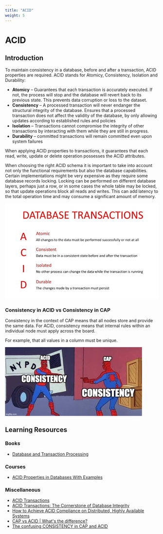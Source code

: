 ```yaml
---
title: "ACID"
weight: 5
---
```


# ACID

## Introduction

To maintain consistency in a database, before and after a transaction, ACID properties are required. ACID stands for Atomicy, Consistency, Isolation and Durability: 

- **Atomicy** – Guarantees that each transaction is accurately executed. If not,  the process will stop and the database will revert back to its previous state. This prevents data corruption or loss to the dataset.
- **Consistency** – A processed transaction will never endanger the structural integrity of the database. Ensures that a processed transaction does not affect the validity of the database, by only allowing updates according to established rules and policies 
- **Isolation** – Transactions cannot compromise the integrity of other transactions by interacting with them while they are still in progress.
- **Durability** – committed transactions will remain committed even upon system failures

When applying ACID properties to transactions, it guarantees that each read, write, update or delete operation possesses the ACID attributes.

When choosing the right ACID schema it is important to take into account not only the functional requirements but also the database capabilities. Certain implementations might be very expensive as they require some database records locking. Locking can be performed on different database layers, perhaps just a row, or in some cases the whole table may be locked, so that update operations block all reads and writes. This can add latency to the total operation time and may consume a significant amount of memory.

![ACID](acid.jpg)

### Consistency in ACID vs Consistency in CAP

Consistency in the context of CAP means that all nodes store and provide the same data. For ACID, consistency means that internal rules within an individual node must apply across the board.

For example, that all values in a column must be unique.

![Consistency in ACID vs Consistency in CAP](acid-vs-cap.jpeg)



## Learning Resources



### Books
- [Database and Transaction Processing](https://www.amazon.com/Database-Transaction-Processing-Philip-Lewis/dp/0201708728)

### Courses
- [ACID Properties in Databases With Examples](https://www.youtube.com/watch?v=GAe5oB742dw)

### Miscellaneous
- [ACID Transactions](https://www.educative.io/courses/distributed-systems-practitioners/acid-transactions)
- [ACID Transactions: The Cornerstone of Database Integrity](https://www.yugabyte.com/acid/acid-transactions/)
- [How to Achieve ACID Compliance on Distributed, Highly Available Systems](https://www.gigaspaces.com/blog/acid-distributed-transactions#:~:text=ACID%20stands%20for%20Atomicy%2C%20Consistency,or%20loss%20to%20the%20dataset.)
- [CAP vs ACID | What's the difference?](https://budibase.com/blog/data/cap-vs-acid/#:~:text=To%20reiterate%2C%20consistency%20in%20the,a%20column%20must%20be%20unique.)
- [The confusing CONSISTENCY in CAP and ACID](https://www.linkedin.com/pulse/confusing-consistency-cap-acid-pranav-pandey/)